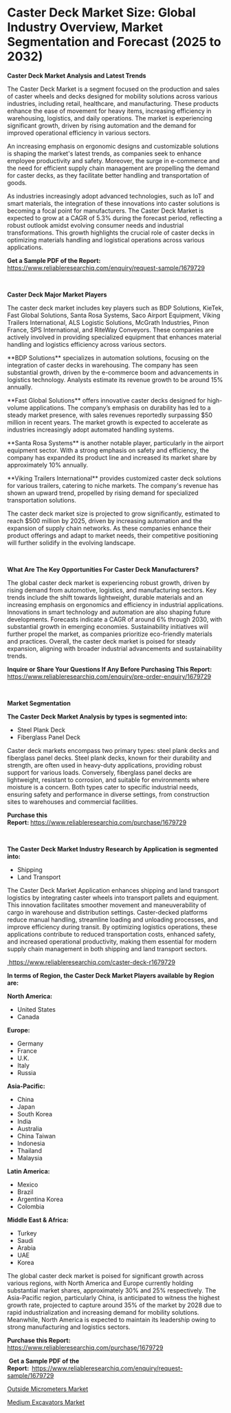 <p><h1>Caster Deck Market Size: Global Industry Overview, Market Segmentation and Forecast (2025 to 2032)</h1></p><p><strong>Caster Deck Market Analysis and Latest Trends</strong></p>
<p><p>The Caster Deck Market is a segment focused on the production and sales of caster wheels and decks designed for mobility solutions across various industries, including retail, healthcare, and manufacturing. These products enhance the ease of movement for heavy items, increasing efficiency in warehousing, logistics, and daily operations. The market is experiencing significant growth, driven by rising automation and the demand for improved operational efficiency in various sectors.</p><p>An increasing emphasis on ergonomic designs and customizable solutions is shaping the market's latest trends, as companies seek to enhance employee productivity and safety. Moreover, the surge in e-commerce and the need for efficient supply chain management are propelling the demand for caster decks, as they facilitate better handling and transportation of goods.</p><p>As industries increasingly adopt advanced technologies, such as IoT and smart materials, the integration of these innovations into caster solutions is becoming a focal point for manufacturers. The Caster Deck Market is expected to grow at a CAGR of 5.3% during the forecast period, reflecting a robust outlook amidst evolving consumer needs and industrial transformations. This growth highlights the crucial role of caster decks in optimizing materials handling and logistical operations across various applications.</p></p>
<p><strong>Get a Sample PDF of the Report:&nbsp;</strong> <a href="https://www.reliableresearchiq.com/enquiry/request-sample/1679729?utm_campaign=1170&utm_medium=2&utm_source=Github&utm_content=ia&utm_term=19022025&utm_id=caster-deck">https://www.reliableresearchiq.com/enquiry/request-sample/1679729</a></p>
<p>&nbsp;</p>
<p><strong>Caster Deck Major Market Players</strong></p>
<p><p>The caster deck market includes key players such as BDP Solutions, KieTek, Fast Global Solutions, Santa Rosa Systems, Saco Airport Equipment, Viking Trailers International, ALS Logistic Solutions, McGrath Industries, Pinon France, SPS International, and RiteWay Conveyors. These companies are actively involved in providing specialized equipment that enhances material handling and logistics efficiency across various sectors.</p><p>**BDP Solutions** specializes in automation solutions, focusing on the integration of caster decks in warehousing. The company has seen substantial growth, driven by the e-commerce boom and advancements in logistics technology. Analysts estimate its revenue growth to be around 15% annually.</p><p>**Fast Global Solutions** offers innovative caster decks designed for high-volume applications. The company’s emphasis on durability has led to a steady market presence, with sales revenues reportedly surpassing $50 million in recent years. The market growth is expected to accelerate as industries increasingly adopt automated handling systems.</p><p>**Santa Rosa Systems** is another notable player, particularly in the airport equipment sector. With a strong emphasis on safety and efficiency, the company has expanded its product line and increased its market share by approximately 10% annually.</p><p>**Viking Trailers International** provides customized caster deck solutions for various trailers, catering to niche markets. The company's revenue has shown an upward trend, propelled by rising demand for specialized transportation solutions.</p><p>The caster deck market size is projected to grow significantly, estimated to reach $500 million by 2025, driven by increasing automation and the expansion of supply chain networks. As these companies enhance their product offerings and adapt to market needs, their competitive positioning will further solidify in the evolving landscape.</p></p>
<p>&nbsp;</p>
<p><strong>What Are The Key Opportunities For Caster Deck Manufacturers?</strong></p>
<p><p>The global caster deck market is experiencing robust growth, driven by rising demand from automotive, logistics, and manufacturing sectors. Key trends include the shift towards lightweight, durable materials and an increasing emphasis on ergonomics and efficiency in industrial applications. Innovations in smart technology and automation are also shaping future developments. Forecasts indicate a CAGR of around 6% through 2030, with substantial growth in emerging economies. Sustainability initiatives will further propel the market, as companies prioritize eco-friendly materials and practices. Overall, the caster deck market is poised for steady expansion, aligning with broader industrial advancements and sustainability trends.</p></p>
<p><strong>Inquire or Share Your Questions If Any Before Purchasing This Report:</strong> <a href="https://www.reliableresearchiq.com/enquiry/pre-order-enquiry/1679729?utm_campaign=1170&utm_medium=2&utm_source=Github&utm_content=ia&utm_term=19022025&utm_id=caster-deck">https://www.reliableresearchiq.com/enquiry/pre-order-enquiry/1679729</a></p>
<p>&nbsp;</p>
<p><strong>Market Segmentation</strong></p>
<p><strong>The Caster Deck Market Analysis by types is segmented into:</strong></p>
<p><ul><li>Steel Plank Deck</li><li>Fiberglass Panel Deck</li></ul></p>
<p><p>Caster deck markets encompass two primary types: steel plank decks and fiberglass panel decks. Steel plank decks, known for their durability and strength, are often used in heavy-duty applications, providing robust support for various loads. Conversely, fiberglass panel decks are lightweight, resistant to corrosion, and suitable for environments where moisture is a concern. Both types cater to specific industrial needs, ensuring safety and performance in diverse settings, from construction sites to warehouses and commercial facilities.</p></p>
<p><strong>Purchase this Report:&nbsp;</strong><a href="https://www.reliableresearchiq.com/purchase/1679729?utm_campaign=1170&utm_medium=2&utm_source=Github&utm_content=ia&utm_term=19022025&utm_id=caster-deck">https://www.reliableresearchiq.com/purchase/1679729</a></p>
<p>&nbsp;</p>
<p><strong>The Caster Deck Market Industry Research by Application is segmented into:</strong></p>
<p><ul><li>Shipping</li><li>Land Transport</li></ul></p>
<p><p>The Caster Deck Market Application enhances shipping and land transport logistics by integrating caster wheels into transport pallets and equipment. This innovation facilitates smoother movement and maneuverability of cargo in warehouse and distribution settings. Caster-decked platforms reduce manual handling, streamline loading and unloading processes, and improve efficiency during transit. By optimizing logistics operations, these applications contribute to reduced transportation costs, enhanced safety, and increased operational productivity, making them essential for modern supply chain management in both shipping and land transport sectors.</p></p>
<p><a href="https://www.reliableresearchiq.com/caster-deck-r1679729?utm_campaign=1170&utm_medium=2&utm_source=Github&utm_content=ia&utm_term=19022025&utm_id=caster-deck">&nbsp;https://www.reliableresearchiq.com/caster-deck-r1679729</a></p>
<p><strong>In terms of Region, the Caster Deck Market Players available by Region are:</strong></p>
<p>
    <p> <strong> North America: </strong>
        <ul>
            <li>United States</li>
            <li>Canada</li>
        </ul>
        </p> 
    <p> <strong> Europe: </strong>
        <ul>
            <li>Germany</li>
            <li>France</li>
            <li>U.K.</li>
            <li>Italy</li>
            <li>Russia</li>
        </ul>
        </p> 
    <p> <strong> Asia-Pacific: </strong>
        <ul>
            <li>China</li>
            <li>Japan</li>
            <li>South Korea</li>
            <li>India</li>
            <li>Australia</li>
            <li>China Taiwan</li>
            <li>Indonesia</li>
            <li>Thailand</li>
            <li>Malaysia</li>
        </ul>
        </p> 
    <p> <strong> Latin America: </strong>
        <ul>
            <li>Mexico</li>
            <li>Brazil</li>
            <li>Argentina Korea</li>
            <li>Colombia</li>
        </ul>
        </p> 
    <p> <strong> Middle East & Africa: </strong>
        <ul>
            <li>Turkey</li>
            <li>Saudi</li>
            <li>Arabia</li>
            <li>UAE</li>
            <li>Korea</li>
        </ul>
    </p>
    </p>
<p><p>The global caster deck market is poised for significant growth across various regions, with North America and Europe currently holding substantial market shares, approximately 30% and 25% respectively. The Asia-Pacific region, particularly China, is anticipated to witness the highest growth rate, projected to capture around 35% of the market by 2028 due to rapid industrialization and increasing demand for mobility solutions. Meanwhile, North America is expected to maintain its leadership owing to strong manufacturing and logistics sectors.</p></p>
<p><strong>Purchase this Report: </strong><a href="https://www.reliableresearchiq.com/purchase/1679729?utm_campaign=1170&utm_medium=2&utm_source=Github&utm_content=ia&utm_term=19022025&utm_id=caster-deck">https://www.reliableresearchiq.com/purchase/1679729</a></p>
<p>&nbsp;<strong>Get a Sample PDF of the Report:&nbsp;&nbsp;</strong><a href="https://www.reliableresearchiq.com/enquiry/request-sample/1679729?utm_campaign=1170&utm_medium=2&utm_source=Github&utm_content=ia&utm_term=19022025&utm_id=caster-deck">https://www.reliableresearchiq.com/enquiry/request-sample/1679729</a></p>
<p><strong></strong></p>
<p><p><a href="https://github.com/koomanprudy/Market-Research-Report-List-1/blob/main/outside-micrometers-market.md?utm_campaign=1170&utm_medium=2&utm_source=Github&utm_content=ia&utm_term=19022025&utm_id=caster-deck">Outside Micrometers Market</a></p><p><a href="https://github.com/wwwkeltoum/Market-Research-Report-List-5/blob/main/medium-excavators-market.md?utm_campaign=1170&utm_medium=2&utm_source=Github&utm_content=ia&utm_term=19022025&utm_id=caster-deck">Medium Excavators Market</a></p></p>